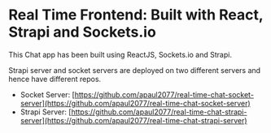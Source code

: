 # Real Time Frontend: Built with React, Strapi and Sockets.io

This Chat app has been built using ReactJS, Sockets.io and Strapi.

Strapi server and socket servers are deployed on two different servers and hence have different repos.

- Socket Server: [https://github.com/apaul2077/real-time-chat-socket-server](https://github.com/apaul2077/real-time-chat-socket-server) 
- Strapi Server: [https://github.com/apaul2077/real-time-chat-strapi-server](https://github.com/apaul2077/real-time-chat-strapi-server) 
